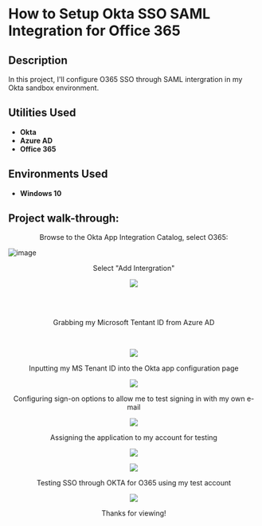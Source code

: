 <h1>How to Setup Okta SSO SAML Integration for Office 365
</h1>


<h2>Description</h2>
In this project, I'll configure O365 SSO through SAML intergration in my Okta sandbox environment.
<br />


<h2>Utilities Used</h2>

- <b>Okta</b> 
- <b>Azure AD</b>
- <b>Office 365</b>

<h2>Environments Used </h2>

- <b>Windows 10</b>

<h2>Project walk-through:</h2>


<p align="center">
Browse to the Okta App Integration Catalog, select O365:



 <br/>

![image](https://user-images.githubusercontent.com/120264673/208254539-71a84f46-a9e3-4549-97f8-3b27cf2fc152.png)

<p align="center">
Select "Add Intergration"
<br/>


<p align="center">
  <img src="https://user-images.githubusercontent.com/120264673/208254583-b09621f3-e716-40d5-a942-6b255dabe97a.png" />
</p>




<br />
<br />
<p align="center">
Grabbing my Microsoft Tentant ID from
 Azure AD



<br/>
</p>

<br/>
<p align="center">
  <img src="https://user-images.githubusercontent.com/120264673/208254667-ef3a2817-ab9d-48a4-b8d4-d312997fa9ec.png" />
</p>

<p align="center">
Inputting my MS Tenant ID into the Okta app configuration page


<br/>
<p align="center">
  <img src="https://user-images.githubusercontent.com/120264673/208254700-081e0281-0211-4589-849b-f49d1d00e617.png" />
</p>




<p align="center">
Configuring sign-on options to allow me to test signing in with my own e-mail




<br/>
<p align="center">
  <img src="https://user-images.githubusercontent.com/120264673/208254729-ca0dc619-e7ac-44a2-938b-cc9725ee161c.png" />
</p>






<p align= "center">
Assigning the application to my account for testing 

<p align="center">
  <img src="https://user-images.githubusercontent.com/120264673/208254774-6ea49c21-353c-49fa-8da9-715e4c7faade.png" />
</p>


  <p align="center">
  <img src="https://user-images.githubusercontent.com/120264673/208254791-dcc5ff22-36bc-4ac5-9752-126cdaec66bb.png" />
</p>







<p align= "center">
Testing SSO through OKTA for O365 using my test account


 <p align="center">
  <img src="https://user-images.githubusercontent.com/120264673/208254832-d718b756-ec28-43f2-b9cb-cbf412c8bcc0.mp4" />
</p>









<p align= "center">
Thanks for viewing!


<!--
 ```diff
- text in red
+ text in green
! text in orange
# text in gray
@@ text in purple (and bold)@@
```
--!>

